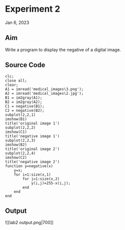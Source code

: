 # Experiment 2
Jan 6, 2023

## Aim
Write a program to display the negative of a digital image.

## Source Code
```
clc;
close all;
clear;
A1 = imread('medical_images\3.png');
A2 = imread('medical_images\2.jpg');
B1 = im2gray(A1);
B2 = im2gray(A2);
C1 = negative(B1);
C2 = negative(B2);
subplot(2,2,1)
imshow(B1)
title('original image 1')
subplot(2,2,2)
imshow(C1)
title('negative image 1')
subplot(2,2,3)
imshow(B2)
title('original image 2')
subplot(2,2,4)
imshow(C2)
title('negative image 2')
function y=negative(x)
    y=x;
    for i=1:size(x,1)
        for j=1:size(x,2)
            y(i,j)=255-x(i,j);
        end
    end
end
```

## Output
![[lab2 output.png|700]]